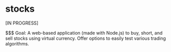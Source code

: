 # stocks
[IN PROGRESS]

$$$ Goal: 
A web-based application (made with Node.js) to buy, short, and sell stocks using virtual currency. Offer options to easily test various trading algorithms.
